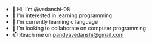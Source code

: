 - 👋 Hi, I’m @vedanshi-08
- 👀 I’m interested in learning programming
- 🌱 I’m currently learning c language
- 💞️ I’m looking to collaborate on computer programming
- 📫 Reach me on pandyavedanshi@gmail.com 

<!---
vedanshi-08/vedanshi-08 is a ✨ special ✨ repository because its `README.md` (this file) appears on your GitHub profile.
You can click the Preview link to take a look at your changes.
--->
